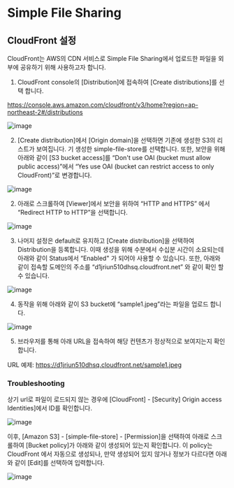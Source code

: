 # Simple File Sharing

## CloudFront 설정 

CloudFront는 AWS의 CDN 서비스로 Simple File Sharing에서 업로드한 파일을 외부에 공유하기 위해 사용하고자 합니다.

1. CloudFront console의 [Distribution]에 접속하여 [Create distributions]를 선택 합니다. 

https://console.aws.amazon.com/cloudfront/v3/home?region=ap-northeast-2#/distributions


![image](https://user-images.githubusercontent.com/52392004/154585168-921a793f-8b20-4099-97bd-f27d2386de2b.png)


2. [Create distribution]에서 [Origin domain]을 선택하면 기존에 생성한 S3의 리스트가 보여집니다. 기 생성한 simple-file-store를 선택합니다. 또한, 보안을 위해 아래와 같이 [S3 bucket access]를 “Don't use OAI (bucket must allow public access)”에서 “Yes use OAI (bucket can restrict access to only CloudFront)”로 변경합니다. 



![image](https://user-images.githubusercontent.com/52392004/154585646-ec2031c8-b9ee-4c62-b00f-8c7d3d72b4a7.png)

2. 아래로 스크롤하여 [Viewer]에서 보안을 위하여 “HTTP and HTTPS” 에서 “Redirect HTTP to HTTP”을 선택합니다. 


![image](https://user-images.githubusercontent.com/52392004/154585894-9d2bbca1-a987-4ef4-a9b6-ff8bb8838c72.png)

3. 나머지 설정은 default로 유지하고 [Create distribution]을 선택하여 Distribution을 등록합니다. 이때 생성을 위해 수분에서 수십분 시간이 소요되는데 아래와 같이 Status에서 “Enabled" 가 되어야 사용할 수 있습니다. 또한, 아래와 같이 접속할 도메인의 주소를 “d1jriun510dhsq.cloudfront.net” 와 같이 확인 할 수 있습니다. 


![image](https://user-images.githubusercontent.com/52392004/154586148-4d39628a-221a-45fc-aa79-d199f57ccd1d.png)

4. 동작을 위해 아래와 같이 S3 bucket에 “sample1.jpeg”라는 파일을 업로드 합니다. 



![image](https://user-images.githubusercontent.com/52392004/154586665-85ef0d73-e0aa-4a99-aa57-9fcc3a986512.png)

5. 브라우저를 통해 아래 URL을 접속하여 해당 컨텐츠가 정상적으로 보여지는지 확인합니다. 

URL 예제: https://d1jriun510dhsq.cloudfront.net/sample1.jpeg



### Troubleshooting

상기 url로 파일이 로드되지 않는 경우에 [CloudFront] - [Security] Origin access Identities]에서 ID를 확인합니다. 

![image](https://user-images.githubusercontent.com/52392004/154588098-c68af918-4a60-48d3-bca4-2062d2d34796.png)


이후, [Amazon S3] - [simple-file-store] - [Permission]을 선택하여 아래로 스크롤하여 [Bucket policy]가 아래와 같이 생성되어 있는지 확인합니다. 이 policy는 CloudFront 에서 자동으로 생성되나, 만약 생성되어 있지 않거나 정보가 다르다면 아래와 같이 [Edit]를 선택하여 입력합니다. 


![image](https://user-images.githubusercontent.com/52392004/154582103-789a46f1-56c8-4cac-a08f-fd5b244d192b.png)
